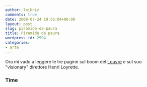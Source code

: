 ```yaml
---
author: leibniz
comments: true
date: 2008-07-24 19:56:04+00:00
layout: post
slug: piramide-da-paura
title: Piramide da paura
wordpress_id: 2994
categories:
- arte
---
```


Ora mi vado a leggere le tre pagine sul boom del [Louvre](http://www.time.com/time/magazine/article/0,9171,1823385,00.html) e sul suo "visionary" direttore Henri Loyrette.


### Time
